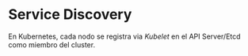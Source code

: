 # Service Discovery

En Kubernetes, cada nodo se registra via *Kubelet* en el API Server/Etcd como miembro del cluster.
